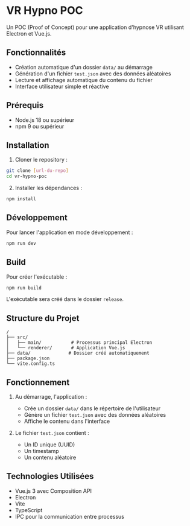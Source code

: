 # VR Hypno POC

Un POC (Proof of Concept) pour une application d'hypnose VR utilisant Electron et Vue.js.

## Fonctionnalités

- Création automatique d'un dossier `data/` au démarrage
- Génération d'un fichier `test.json` avec des données aléatoires
- Lecture et affichage automatique du contenu du fichier
- Interface utilisateur simple et réactive

## Prérequis

- Node.js 18 ou supérieur
- npm 9 ou supérieur

## Installation

1. Cloner le repository :
```bash
git clone [url-du-repo]
cd vr-hypno-poc
```

2. Installer les dépendances :
```bash
npm install
```

## Développement

Pour lancer l'application en mode développement :
```bash
npm run dev
```

## Build

Pour créer l'exécutable :
```bash
npm run build
```

L'exécutable sera créé dans le dossier `release`.

## Structure du Projet

```
/
├── src/
│   ├── main/           # Processus principal Electron
│   └── renderer/       # Application Vue.js
├── data/              # Dossier créé automatiquement
├── package.json
└── vite.config.ts
```

## Fonctionnement

1. Au démarrage, l'application :
   - Crée un dossier `data/` dans le répertoire de l'utilisateur
   - Génère un fichier `test.json` avec des données aléatoires
   - Affiche le contenu dans l'interface

2. Le fichier `test.json` contient :
   - Un ID unique (UUID)
   - Un timestamp
   - Un contenu aléatoire

## Technologies Utilisées

- Vue.js 3 avec Composition API
- Electron
- Vite
- TypeScript
- IPC pour la communication entre processus